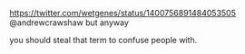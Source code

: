 https://twitter.com/wetgenes/status/1400756891484053505 @andrewcrawshaw but anyway

you should steal that term to confuse people with.